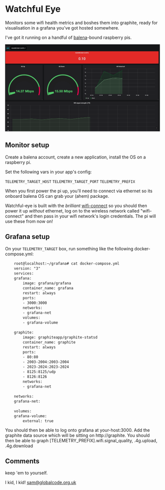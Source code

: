 # Watchful Eye

Monitors some wifi health metrics and boshes them into graphite, ready for visualisation in a grafana you've got hosted somewhere.

I've got it running on a handful of [balena](https://balena.io)-bound raspberry pis.

![Watchful Eye](/img/watchful-eye.png)

## Monitor setup

Create a balena account, create a new application, install the OS on a raspberry pi.

Set the following vars in your app's config:

```TELEMETRY_TARGET_HOST```
```TELEMETRY_TARGET_PORT```
```TELEMETRY_PREFIX```

When you first power the pi up, you'll need to connect via ethernet so its onboard balena OS can grab your (ahem) package.

Watchful-eye is built with the *brilliant* [wifi-connect](https://github.com/balena-io/wifi-connect) so you should then power it up *without* ethernet, log on to the wireless network called "wifi-connect" and then pass in your wifi network's login credentials. The pi will use these from now on!

## Grafana setup

On your ```TELEMETRY_TARGET``` box, run something like the following docker-compose.yml:

```
    root@localhost:~/grafana# cat docker-compose.yml
    version: "3"
    services:
    grafana:
        image: grafana/grafana
        container_name: grafana
        restart: always
        ports:
        - 3000:3000
        networks:
        - grafana-net
        volumes:
        - grafana-volume

    graphite:
        image: graphiteapp/graphite-statsd
        container_name: graphite
        restart: always
        ports:
        - 80:80
        - 2003-2004:2003-2004
        - 2023-2024:2023-2024
        - 8125:8125/udp
        - 8126:8126
        networks:
        - grafana-net

    networks:
    grafana-net:

    volumes:
    grafana-volume:
        external: true
```

You should then be able to log onto grafana at your-host:3000. Add the graphite data source which will be sitting on http://graphite. You should then be able to graph [TELEMETRY_PREFIX].wifi.signal_quality, .4g.upload, .4g.download

## Comments
keep 'em to yourself.

I kid, I kid! sam@globalcode.org.uk